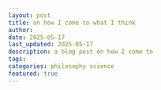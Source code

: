 ```yaml
---
layout: post
title: on how I come to what I think
author:
date: 2025-05-17
last_updated: 2025-05-17
description: a blog post on how I come to
tags:
categories: philosophy science
featured: true
---
```

